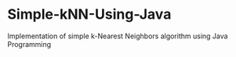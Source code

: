 # Simple-kNN-Using-Java
Implementation of simple k-Nearest Neighbors algorithm using Java Programming
